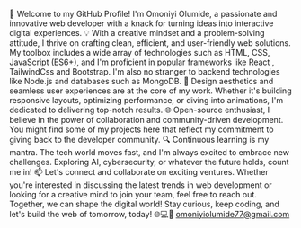 👋 Welcome to my GitHub Profile! I'm Omoniyi Olumide, a passionate and innovative web developer with a knack for turning ideas into interactive digital experiences.
💡 With a creative mindset and a problem-solving attitude, I thrive on crafting clean, efficient, and user-friendly web solutions. My toolbox includes a wide array of technologies such as HTML, CSS, JavaScript (ES6+), and I'm proficient in popular frameworks like React , TailwindCss and Bootstrap. I'm also no stranger to backend technologies like Node.js and databases such as MongoDB.
🎨 Design aesthetics and seamless user experiences are at the core of my work. Whether it's building responsive layouts, optimizing performance, or diving into animations, I'm dedicated to delivering top-notch results.
🌐 Open-source enthusiast, I believe in the power of collaboration and community-driven development. You might find some of my projects here that reflect my commitment to giving back to the developer community.
🔍 Continuous learning is my mantra. The tech world moves fast, and I'm always excited to embrace new challenges. Exploring AI, cybersecurity, or whatever the future holds, count me in!
📫 Let's connect and collaborate on exciting ventures. Whether you're interested in discussing the latest trends in web development or looking for a creative mind to join your team, feel free to reach out. Together, we can shape the digital world!
Stay curious, keep coding, and let's build the web of tomorrow, today! 🌐💻🚀
omoniyiolumide77@gmail.com

<!---
Olumide777/Olumide777 is a ✨ special ✨ repository because its `README.md` (this file) appears on your GitHub profile.
You can click the Preview link to take a look at your changes.
--->
